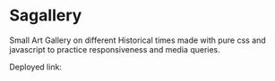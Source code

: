 # Sagallery

Small Art Gallery on different Historical times made with pure css and javascript to practice responsiveness and media queries. 

Deployed link: 
